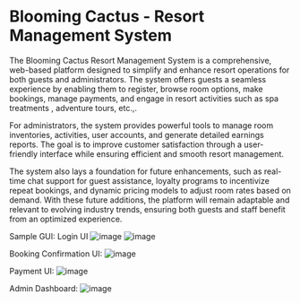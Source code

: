 # Blooming Cactus - Resort Management System

The Blooming Cactus Resort Management System is a comprehensive, web-based platform designed to simplify and enhance resort operations for both guests and administrators. The system offers guests a seamless experience by enabling them to register, browse room options, make bookings, manage payments, and engage in resort activities such as spa treatments , adventure tours, etc.,.

For administrators, the system provides powerful tools to manage room inventories, activities, user accounts, and generate detailed earnings reports. The goal is to improve customer satisfaction through a user-friendly interface while ensuring efficient and smooth resort management.

The system also lays a foundation for future enhancements, such as real-time chat support for guest assistance, loyalty programs to incentivize repeat bookings, and dynamic pricing models to adjust room rates based on demand. With these future additions, the platform will remain adaptable and relevant to evolving industry trends, ensuring both guests and staff benefit from an optimized experience.

Sample GUI:
Login UI
![image](https://github.com/user-attachments/assets/7959d97a-0a9e-4d5e-a7a2-bb7e67c8b565)
![image](https://github.com/user-attachments/assets/de5690d8-5f02-4a2c-b2ff-9539300c3e78)

Booking Confirmation UI:
![image](https://github.com/user-attachments/assets/3b25b85e-6480-40f5-b324-64ac56ee618b)

Payment UI:
![image](https://github.com/user-attachments/assets/479b6630-d479-44c6-aedd-5678f65e5803)

Admin Dashboard:
![image](https://github.com/user-attachments/assets/e98fe4b5-d4fe-450e-a021-00f7f9c03b35)






